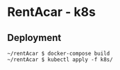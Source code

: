 # RentAcar - k8s

## Deployment

```
~/rentAcar $ docker-compose build
~/rentAcar $ kubectl apply -f k8s/
```

